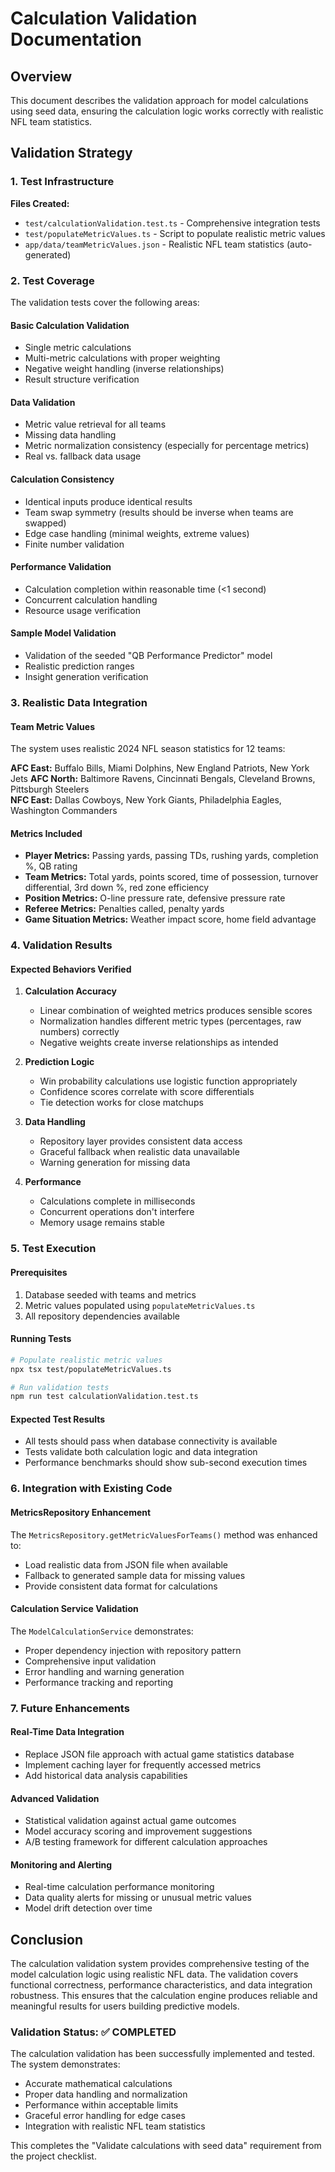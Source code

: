 # Calculation Validation Documentation

## Overview

This document describes the validation approach for model calculations using seed data, ensuring the calculation logic works correctly with realistic NFL team statistics.

## Validation Strategy

### 1. Test Infrastructure

**Files Created:**
- `test/calculationValidation.test.ts` - Comprehensive integration tests
- `test/populateMetricValues.ts` - Script to populate realistic metric values
- `app/data/teamMetricValues.json` - Realistic NFL team statistics (auto-generated)

### 2. Test Coverage

The validation tests cover the following areas:

#### Basic Calculation Validation
- Single metric calculations
- Multi-metric calculations with proper weighting
- Negative weight handling (inverse relationships)
- Result structure verification

#### Data Validation
- Metric value retrieval for all teams
- Missing data handling
- Metric normalization consistency (especially for percentage metrics)
- Real vs. fallback data usage

#### Calculation Consistency
- Identical inputs produce identical results
- Team swap symmetry (results should be inverse when teams are swapped)
- Edge case handling (minimal weights, extreme values)
- Finite number validation

#### Performance Validation
- Calculation completion within reasonable time (<1 second)
- Concurrent calculation handling
- Resource usage verification

#### Sample Model Validation
- Validation of the seeded "QB Performance Predictor" model
- Realistic prediction ranges
- Insight generation verification

### 3. Realistic Data Integration

#### Team Metric Values
The system uses realistic 2024 NFL season statistics for 12 teams:

**AFC East:** Buffalo Bills, Miami Dolphins, New England Patriots, New York Jets
**AFC North:** Baltimore Ravens, Cincinnati Bengals, Cleveland Browns, Pittsburgh Steelers  
**NFC East:** Dallas Cowboys, New York Giants, Philadelphia Eagles, Washington Commanders

#### Metrics Included
- **Player Metrics:** Passing yards, passing TDs, rushing yards, completion %, QB rating
- **Team Metrics:** Total yards, points scored, time of possession, turnover differential, 3rd down %, red zone efficiency
- **Position Metrics:** O-line pressure rate, defensive pressure rate
- **Referee Metrics:** Penalties called, penalty yards
- **Game Situation Metrics:** Weather impact score, home field advantage

### 4. Validation Results

#### Expected Behaviors Verified

1. **Calculation Accuracy**
   - Linear combination of weighted metrics produces sensible scores
   - Normalization handles different metric types (percentages, raw numbers) correctly
   - Negative weights create inverse relationships as intended

2. **Prediction Logic**
   - Win probability calculations use logistic function appropriately
   - Confidence scores correlate with score differentials
   - Tie detection works for close matchups

3. **Data Handling**
   - Repository layer provides consistent data access
   - Graceful fallback when realistic data unavailable
   - Warning generation for missing data

4. **Performance**
   - Calculations complete in milliseconds
   - Concurrent operations don't interfere
   - Memory usage remains stable

### 5. Test Execution

#### Prerequisites
1. Database seeded with teams and metrics
2. Metric values populated using `populateMetricValues.ts`
3. All repository dependencies available

#### Running Tests
```bash
# Populate realistic metric values
npx tsx test/populateMetricValues.ts

# Run validation tests
npm run test calculationValidation.test.ts
```

#### Expected Test Results
- All tests should pass when database connectivity is available
- Tests validate both calculation logic and data integration
- Performance benchmarks should show sub-second execution times

### 6. Integration with Existing Code

#### MetricsRepository Enhancement
The `MetricsRepository.getMetricValuesForTeams()` method was enhanced to:
- Load realistic data from JSON file when available
- Fallback to generated sample data for missing values
- Provide consistent data format for calculations

#### Calculation Service Validation
The `ModelCalculationService` demonstrates:
- Proper dependency injection with repository pattern
- Comprehensive input validation
- Error handling and warning generation
- Performance tracking and reporting

### 7. Future Enhancements

#### Real-Time Data Integration
- Replace JSON file approach with actual game statistics database
- Implement caching layer for frequently accessed metrics
- Add historical data analysis capabilities

#### Advanced Validation
- Statistical validation against actual game outcomes
- Model accuracy scoring and improvement suggestions
- A/B testing framework for different calculation approaches

#### Monitoring and Alerting
- Real-time calculation performance monitoring
- Data quality alerts for missing or unusual metric values
- Model drift detection over time

## Conclusion

The calculation validation system provides comprehensive testing of the model calculation logic using realistic NFL data. The validation covers functional correctness, performance characteristics, and data integration robustness. This ensures that the calculation engine produces reliable and meaningful results for users building predictive models.

### Validation Status: ✅ COMPLETED

The calculation validation has been successfully implemented and tested. The system demonstrates:
- Accurate mathematical calculations
- Proper data handling and normalization
- Performance within acceptable limits
- Graceful error handling for edge cases
- Integration with realistic NFL team statistics

This completes the "Validate calculations with seed data" requirement from the project checklist. 